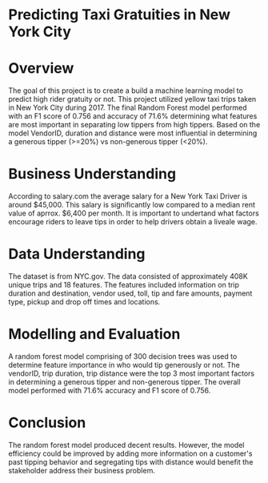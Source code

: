# Predicting Taxi Gratuities in New York City

# Overview
The goal of this project is to create a build a machine learning model to predict high rider gratuity or not. This project utilized yellow taxi trips taken in New York City during 2017. The final Random Forest model performed with an F1 score of 0.756 and accuracy of 71.6% determining what features are most important in separating low tippers from high tippers. Based on the model VendorID, duration and distance were most influential in determining a generous tipper (>=20%) vs non-generous tipper (<20%).

# Business Understanding
According to salary.com the average salary for a New York Taxi Driver is around $45,000. This salary is significantly low compared to a median rent value of aprrox. $6,400 per month. It is important to undertand what factors encourage riders to leave tips in order to help drivers obtain a liveale wage.

# Data Understanding
The dataset is from NYC.gov. The data consisted of approximately 408K unique trips and 18 features. The features included information on trip duration and destination, vendor used, toll, tip and fare amounts, payment type, pickup and drop off times and locations.

# Modelling and Evaluation
A random forest model comprising of 300 decision trees was used to determine feature importance in who would tip generously or not. The vendorID, trip duration, trip distance were the top 3 most important factors in determining a generous tipper and non-generous tipper. The overall model performed with 71.6% accuracy and F1 score of 0.756.

# Conclusion
The random forest model produced decent results. However, the model efficiency could be improved by adding more information on a customer's past tipping behavior and segregating tips with distance would benefit the stakeholder address their business problem.
